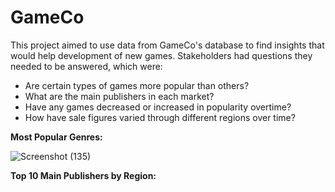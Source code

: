 # GameCo

This project aimed to use data from GameCo's database to find insights that would help development of new games. Stakeholders had questions they needed to be answered, which were:

- Are certain types of games more popular than others?
- What are the main publishers  in each market?
- Have any games decreased or increased in popularity overtime?
- How have sale figures varied through different regions over time? 


**Most Popular Genres:**

![Screenshot (135)](https://user-images.githubusercontent.com/93872864/142043411-5b8ce79e-01ae-459a-8a45-18cdafea92b3.png)


**Top 10 Main Publishers by Region:**


